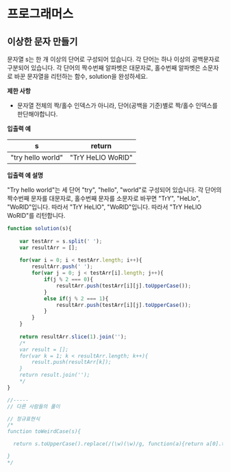 # 프로그래머스



## 이상한 문자 만들기

문자열 s는 한 개 이상의 단어로 구성되어 있습니다. 각 단어는 하나 이상의 공백문자로 구분되어 있습니다. 각 단어의 짝수번째 알파벳은 대문자로, 홀수번째 알파벳은 소문자로 바꾼 문자열을 리턴하는 함수, solution을 완성하세요.



**제한 사항**

* 문자열 전체의 짝/홀수 인덱스가 아니라, 단어(공백을 기준)별로 짝/홀수 인덱스를 판단해야합니다.



**입출력 예**

| s                 | return            |
| ----------------- | ----------------- |
| "try hello world" | "TrY HeLlO WoRlD" |



**입출력 예 설명**

"Try hello world"는 세 단어 "try", "hello", "world"로 구성되어 있습니다. 각 단어의 짝수번째 문자를 대문자로, 홀수번째 문자를 소문자로 바꾸면 "TrY", "HeLlo", "WoRlD"입니다. 따라서 "TrY HeLlO", "WoRlD"입니다. 따라서 "TrY HeLlO WoRlD"를 리턴합니다.



```javascript
function solution(s){
    
    var testArr = s.split(' ');
    var resultArr = [];
    
    for(var i = 0; i < testArr.length; i++){
        resultArr.push(' ');
        for(var j = 0; j < testArr[i].length; j++){
            if(j % 2 === 0){
                resultArr.push(testArr[i][j].toUpperCase());
            }
            else if(j % 2 === 1){
                resultArr.push(testArr[i][j].toUpperCase());
            }
        }
    }
    
    return resultArr.slice(1).join('');
    /*
    var result = [];
    for(var k = 1; k < resultArr.length; k++){
        result.push(resultArr[k]);
    }
    return result.join('');
    */
}

//-----
// 다른 사람들의 풀이

// 정규표현식
/*
function toWeirdCase(s){

  return s.toUpperCase().replace(/(\w)(\w)/g, function(a){return a[0].toUpperCase()+a[1].toLowerCase();})

}
*/
```


